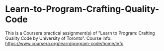 # Learn-to-Program-Crafting-Quality-Code

This is a Coursera practical assignment(s) of "Learn to Program: Crafting Quality Code by University of Toronto".
Course info: https://www.coursera.org/learn/program-code/home/info
